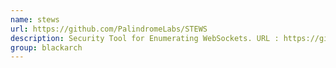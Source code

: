 ```yaml
---
name: stews
url: https://github.com/PalindromeLabs/STEWS
description: Security Tool for Enumerating WebSockets. URL : https://github.com/PalindromeLabs/STEWS Groups : blackarch blackarch-webapp blackarch-scanner blackarch-fingerprint blackarch-fuzzer
group: blackarch
---
```

